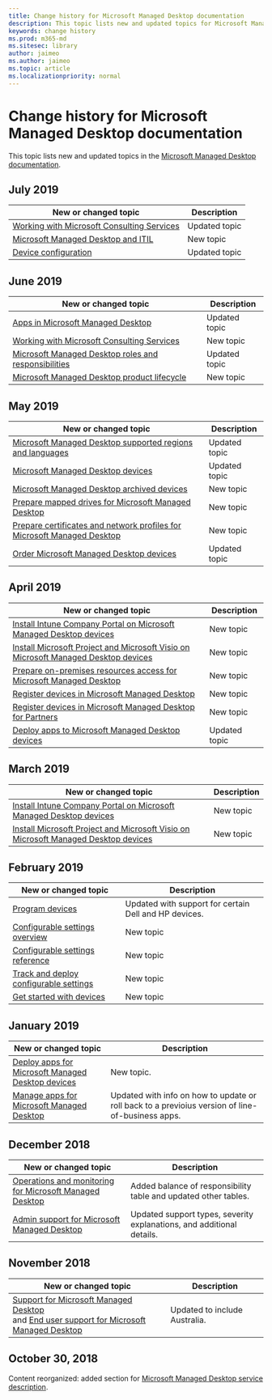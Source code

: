 ```yaml
---
title: Change history for Microsoft Managed Desktop documentation
description: This topic lists new and updated topics for Microsoft Managed Desktop.
keywords: change history
ms.prod: m365-md
ms.sitesec: library
author: jaimeo
ms.author: jaimeo
ms.topic: article
ms.localizationpriority: normal
---
```


# Change history for Microsoft Managed Desktop documentation

This topic lists new and updated topics in the [Microsoft Managed Desktop documentation](index.yml).

## July 2019
New or changed topic | Description
--- | ---
[Working with Microsoft Consulting Services](get-ready/apps-mcs.md) | Updated topic
[Microsoft Managed Desktop and ITIL](MMD-and-ITSM.md) | New topic
[Device configuration](service-description/device-policies.md) | Updated topic


## June 2019
New or changed topic | Description
--- | ---
[Apps in Microsoft Managed Desktop](get-ready/apps.md) | Updated topic
[Working with Microsoft Consulting Services](get-ready/apps-mcs.md) | New topic
[Microsoft Managed Desktop roles and responsibilities](intro/roles-and-responsibilities.md) | Updated topic
[Microsoft Managed Desktop product lifecycle](service-description/device-lifecycle.md) | New topic



## May 2019
New or changed topic | Description
--- | ---
[Microsoft Managed Desktop supported regions and languages](service-description/regions-languages.md) | Updated topic
[Microsoft Managed Desktop devices](service-description/device-list.md) | Updated topic
[Microsoft Managed Desktop archived devices](service-description/archived-device-list.md) | New topic
[Prepare mapped drives for Microsoft Managed Desktop](get-ready/mapped-drives.md) | New topic
[Prepare certificates and network profiles for Microsoft Managed Desktop](get-ready/certs-wifi-lan.md) | New topic
[Order Microsoft Managed Desktop devices](get-started/devices.md) | Updated topic


## April 2019
New or changed topic | Description
--- | ---
[Install Intune Company Portal on Microsoft Managed Desktop devices](get-started/company-portal.md) | New topic
[Install Microsoft Project and Microsoft Visio on Microsoft Managed Desktop devices](get-started/project-visio.md) | New topic 
[Prepare on-premises resources access for Microsoft Managed Desktop](get-ready/authentication.md) | New topic
[Register devices in Microsoft Managed Desktop](get-started/register-devices-self.md) | New topic
[Register devices in Microsoft Managed Desktop for Partners](get-started/register-devices-partner.md) | New topic
[Deploy apps to Microsoft Managed Desktop devices](get-started/deploy-apps.md) | Updated topic

## March 2019
New or changed topic | Description
--- | ---
[Install Intune Company Portal on Microsoft Managed Desktop devices](get-started/company-portal.md) | New topic
[Install Microsoft Project and Microsoft Visio on Microsoft Managed Desktop devices](get-started/project-visio.md) | New topic

## February 2019
New or changed topic | Description
--- | ---
[Program devices](service-description/device-list.md) | Updated with support for certain Dell and HP devices.
[Configurable settings overview](working-with-managed-desktop/config-setting-overview.md) | New topic
[Configurable settings reference](working-with-managed-desktop/config-setting-ref.md) | New topic
[Track and deploy configurable settings](working-with-managed-desktop/config-setting-deploy.md) | New topic
[Get started with devices](get-started/get-started-devices.md) | New topic

## January 2019
New or changed topic | Description
--- | ---
[Deploy apps for Microsoft Managed Desktop devices](get-started/deploy-apps.md) | New topic.
[Manage apps for Microsoft Managed Desktop](working-with-managed-desktop/manage-apps.md) | Updated with info on how to update or roll back to a previoius version of line-of-business apps. 

## December 2018
New or changed topic | Description
--- | ---
[Operations and monitoring for Microsoft Managed Desktop](service-description/operations-and-monitoring.md) | Added balance of responsibility table and updated other tables.
[Admin support for Microsoft Managed Desktop](working-with-managed-desktop/admin-support.md) | Updated support types, severity explanations, and additional details.

## November 2018

New or changed topic | Description
--- | ---
[Support for Microsoft Managed Desktop](service-description/support.md)<br />and [End user support for Microsoft Managed Desktop](working-with-managed-desktop/end-user-support.md) | Updated to include Australia.

## October 30, 2018
Content reorganized: added section for [Microsoft Managed Desktop service description](service-description/index.md). 

